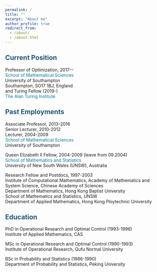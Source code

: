 ```yaml
---
permalink: /
title: ""
excerpt: "About me"
author_profile: true
redirect_from: 
  - /about/
  - /about.html
---
```


<style>
a:link {
  text-decoration: none;
}

a:visited {
  text-decoration: none;
}

a:hover {
  text-decoration: underline;
}

a:active {
  text-decoration: underline;
}
</style>


<span style="color:#225675">Current Position</span>
---
Professor of Optimization, 2017-- <br>
<a style="color:#007D98" href='https://www.soton.ac.uk/maths' target="_blank">School of Mathematical Sciences</a> <br>
University of Southampton <br>
Southampton, SO17 1BJ, England <br>
and
Turing Fellow (2019-) <br>
<a style="color:#007D98" href='https://www.turing.ac.uk' target="_blank">The Alan Turing Institute</a> <br>

<span style="color:#225675">Past Employments</span>
---
Associate Professor, 2013-2016 <br>
Senior Lecturer,     2010-2012 <br>
Lecturer,            2004-2009 <br>
<a style="color:#007D98" href='https://www.soton.ac.uk/maths' target="_blank">School of Mathematical Sciences</a> <br>
University of Southampton <br>

Queen Elizabeth II Fellow, 2004-2009 (leave from 09.2004) <br>
<a style="color:#007D98" href='https://www.maths.unsw.edu.au' target="_blank">School of Mathematics and Statistics</a> <br>
University of New South Wales (UNSW), Australia <br>

Research Fellow and Postdocs, 1997-2003 <br>
Institute of Computational Mathematics, Academy of Mathematics and System Science, Chinese Academy of Sciences <br>
Department of Mathematics, Hong Kong Baptist University <br>
School of Mathematics and Statistics, UNSW <br>
Department of Applied Mathematics, Hong Kong Ploytechnic University <br>

<span style="color:#225675">Education</span>
---
PhD in Operational Research and Optimal Control (1993-1996) <br>
Institute of Applied Mathematics, CAS <br>

MSc in Operational Research and Optimal Control (1990-1993) <br>
Institute of Operational Research, Qufu Normal University <br>

BSc in Probability and Statistics (1986-1990) <br>
Department of Probability and Statistics, Peking University<br>

